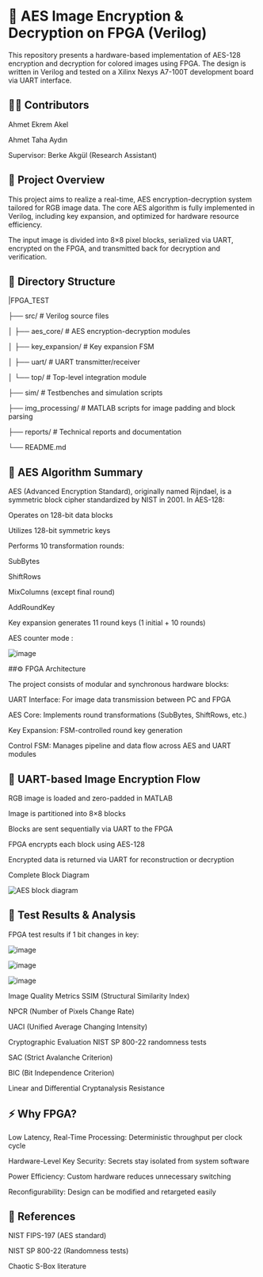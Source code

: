 # 🔐 AES Image Encryption & Decryption on FPGA (Verilog)

This repository presents a hardware-based implementation of AES-128 encryption and decryption for colored images using FPGA. The design is written in Verilog and tested on a Xilinx Nexys A7-100T development board via UART interface.

## 👨‍💻 Contributors

Ahmet Ekrem Akel

Ahmet Taha Aydın

Supervisor: Berke Akgül (Research Assistant)

## 📌 Project Overview

This project aims to realize a real-time, AES encryption-decryption system tailored for RGB image data. The core AES algorithm is fully implemented in Verilog, including key expansion, and optimized for hardware resource efficiency.

The input image is divided into 8×8 pixel blocks, serialized via UART, encrypted on the FPGA, and transmitted back for decryption and verification.

## 📂 Directory Structure

|FPGA_TEST

├── src/                 # Verilog source files

│   ├── aes_core/        # AES encryption-decryption modules

│   ├── key_expansion/   # Key expansion FSM

│   ├── uart/            # UART transmitter/receiver

│   └── top/             # Top-level integration module

├── sim/                 # Testbenches and simulation scripts

├── img_processing/      # MATLAB scripts for image padding and block parsing

├── reports/             # Technical reports and documentation

└── README.md

## 🔐 AES Algorithm Summary

AES (Advanced Encryption Standard), originally named Rijndael, is a symmetric block cipher standardized by NIST in 2001. In AES-128:

Operates on 128-bit data blocks

Utilizes 128-bit symmetric keys

Performs 10 transformation rounds:

SubBytes

ShiftRows

MixColumns (except final round)

AddRoundKey

Key expansion generates 11 round keys (1 initial + 10 rounds)

AES counter mode : 

![image](https://github.com/user-attachments/assets/a7db61e7-ce55-4e43-b55c-fa805b7206f3)


##⚙️ FPGA Architecture

The project consists of modular and synchronous hardware blocks:

UART Interface: For image data transmission between PC and FPGA

AES Core: Implements round transformations (SubBytes, ShiftRows, etc.)

Key Expansion: FSM-controlled round key generation

Control FSM: Manages pipeline and data flow across AES and UART modules

## 🧩 UART-based Image Encryption Flow

RGB image is loaded and zero-padded in MATLAB

Image is partitioned into 8×8 blocks

Blocks are sent sequentially via UART to the FPGA

FPGA encrypts each block using AES-128

Encrypted data is returned via UART for reconstruction or decryption

Complete Block Diagram

![AES block diagram](https://github.com/user-attachments/assets/c80f2f60-3015-4204-9837-a4b1c92769f7)


## 🧪 Test Results & Analysis

FPGA test results if 1 bit changes in key:

![image](https://github.com/user-attachments/assets/2037f4ee-1897-40f7-a0cd-49eb8ca85ef8)

![image](https://github.com/user-attachments/assets/d56dabc7-fd87-403d-ab1c-66b778417782)

![image](https://github.com/user-attachments/assets/b8c2cd1e-48a9-4f80-820d-79d9f767b756)

Image Quality Metrics
SSIM (Structural Similarity Index)

NPCR (Number of Pixels Change Rate)

UACI (Unified Average Changing Intensity)

Cryptographic Evaluation
NIST SP 800-22 randomness tests

SAC (Strict Avalanche Criterion)

BIC (Bit Independence Criterion)

Linear and Differential Cryptanalysis Resistance

## ⚡ Why FPGA?

Low Latency, Real-Time Processing: Deterministic throughput per clock cycle

Hardware-Level Key Security: Secrets stay isolated from system software

Power Efficiency: Custom hardware reduces unnecessary switching

Reconfigurability: Design can be modified and retargeted easily

## 📎 References

NIST FIPS-197 (AES standard)

NIST SP 800-22 (Randomness tests)

Chaotic S-Box literature

